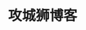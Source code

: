---
title: 攻城狮博客
layout: home
hero:
  name: 攻城狮博客
  text: 一枚全栈技术小白
  tagline: 记录日常，学习并分享各类IT知识
  image:
    src: /logo.jpg
    alt: logo
  actions:
    - theme: brand
      text: 开始学习 →
      link: /articles/basic/index
    - theme: alt
      text: 导航目录
      link: /components/nav/

features:
  - icon: ⚡️
    title:  数通知识
    details: OSPF、VLAN、WLAN
  - icon: 🖖
    title: 算法分享
    details: 用JS攻克leetode题库
  - icon: 🛠️
    title: 项目分享
    details: 开源简单的前端技术DEMO
---